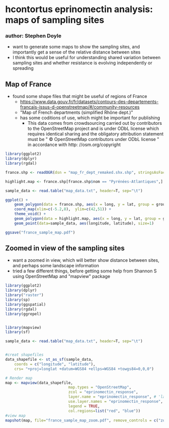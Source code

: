 # hcontortus eprinomectin analysis: maps of sampling sites

### author: Stephen Doyle

- want to generate some maps to show the sampling sites, and importantly get a sense of the relative distance between sites
- I think this would be useful for understanding shared variation between sampling sites and whether resistance is evolving independently or spreading




## Map of France
- found some shape files that might be useful of regions of France 
    - https://www.data.gouv.fr/fr/datasets/contours-des-departements-francais-issus-d-openstreetmap/#/community-resources   
    - "Map of French departments (simplified Rhône dept.)"
    - has some coditions of use, which might be important for publishing
        - This data comes from crowdsourcing carried out by contributors to the OpenStreetMap project and is under ODbL license which requires identical sharing and the obligatory attribution statement must be " © OpenStreetMap contributors under ODbL license " in accordance with http: //osm.org/copyright

```R
library(ggplot2)
library(dplyr)
library(rgdal)

france.shp <- readOGR(dsn = "map_fr_dept_remaked.shx.shp", stringsAsFactors = F)

highlight.map <- france.shp[france.shp$nom == "Pyrénées-Atlantiques",]

sample_data <- read.table("map_data.txt", header=T, sep="\t")

ggplot() + 
    geom_polygon(data = france.shp, aes(x = long, y = lat, group = group), colour = "white", fill = "grey") + 
    coord_map(xlim=c(-5.2,8),  ylim=c(42,51)) + 
    theme_void() + 
    geom_polygon(data = highlight.map, aes(x = long, y = lat, group = group), colour = "white", fill = "cornflowerblue") +
    geom_point(data=sample_data, aes(longitude, latitude), size=1)

ggsave("france_sample_map.pdf")

```


## Zoomed in view of the sampling sites
- want a zoomed in view, which will better show distance between sites, and perhaps some landscape information
- tried a few different things, before getting some help from Shannon S using OpenStreetMap and "mapview" package

```R
library(ggplot2)
library(dplyr)
library("raster")
library(sp)
library(ggspatial)
library(rgdal)
library(ggrepel)


library(mapview)
library(sf)

sample_data <- read.table("map_data.txt", header=T, sep="\t")


#creat shapefiles
data_shapefile <- st_as_sf(sample_data,
    coords = c("longitude", "latitude"),
    crs= "+proj=longlat +datum=WGS84 +ellps=WGS84 +towgs84=0,0,0")

# Render map
map <- mapview(data_shapefile,
                            map.types = "OpenStreetMap",
                            zcol = "eprinomectin_response",
                            layer.name = "eprinomectin_response", # 'layer.name' is legend title
                            use.layer.names = "eprinomectin_response",
                            legend = TRUE,
                            col.regions=list("red", "blue"))
#view map 
mapshot(map, file="france_sample_map_zoom.pdf", remove_controls = c("zoomControl", "layersControl", "homeButton","drawToolbar", "easyButton"))

```